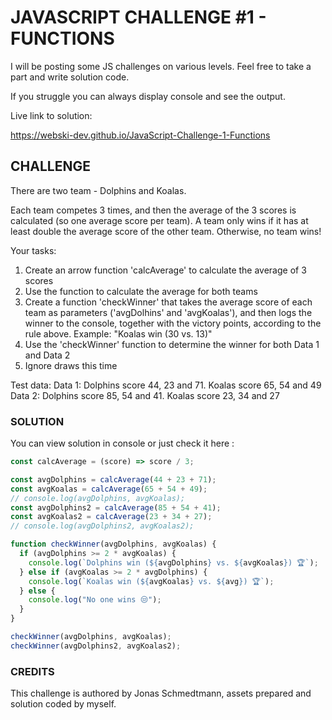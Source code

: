 # JAVASCRIPT CHALLENGE #1 - FUNCTIONS 

I will be posting some JS challenges on various levels. Feel free to take a part and write solution code. 

If you struggle you can always display console and see the output.

Live link to solution:

https://webski-dev.github.io/JavaScript-Challenge-1-Functions


## CHALLENGE

There are two team - Dolphins and Koalas.

Each team competes 3 times, and then the average of the 3 scores is calculated (so one average score per team).
A team only wins if it has at least double the average score of the other team. Otherwise, no team wins!

Your tasks:
1. Create an arrow function 'calcAverage' to calculate the average of 3 scores
2. Use the function to calculate the average for both teams
3. Create a function 'checkWinner' that takes the average score of each team as parameters ('avgDolhins' and 'avgKoalas'), and then logs the winner to the console, together with the victory points, according to the rule above. Example: "Koalas win (30 vs. 13)"
4. Use the 'checkWinner' function to determine the winner for both Data 1 and Data 2
5. Ignore draws this time

Test data:
Data 1: Dolphins score 44, 23 and 71. Koalas score 65, 54 and 49
Data 2: Dolphins score 85, 54 and 41. Koalas score 23, 34 and 27



### SOLUTION

You can view solution in console or just check it here :

```javascript
const calcAverage = (score) => score / 3;

const avgDolphins = calcAverage(44 + 23 + 71);
const avgKoalas = calcAverage(65 + 54 + 49);
// console.log(avgDolphins, avgKoalas);
const avgDolphins2 = calcAverage(85 + 54 + 41);
const avgKoalas2 = calcAverage(23 + 34 + 27);
// console.log(avgDolphins2, avgKoalas2);

function checkWinner(avgDolphins, avgKoalas) {
  if (avgDolphins >= 2 * avgKoalas) {
    console.log(`Dolphins win (${avgDolphins} vs. ${avgKoalas}) 🏆`);
  } else if (avgKoalas >= 2 * avgDolphins) {
    console.log(`Koalas win (${avgKoalas} vs. ${avg}) 🏆`);
  } else {
    console.log("No one wins 😒");
  }
}

checkWinner(avgDolphins, avgKoalas);
checkWinner(avgDolphins2, avgKoalas2);
```

### CREDITS

 This challenge is authored by Jonas Schmedtmann, assets prepared and solution coded by myself.
